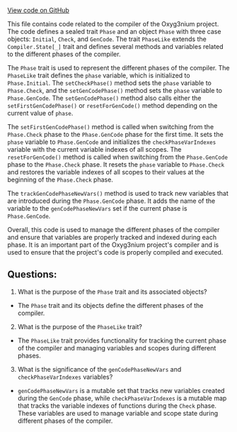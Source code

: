 [View code on GitHub](https://github.com/alephium/alephium/ralph/src/main/scala/org/alephium/ralph/Phase.scala)

This file contains code related to the compiler of the Oxyg3nium project. The code defines a sealed trait `Phase` and an object `Phase` with three case objects: `Initial`, `Check`, and `GenCode`. The trait `PhaseLike` extends the `Compiler.State[_]` trait and defines several methods and variables related to the different phases of the compiler.

The `Phase` trait is used to represent the different phases of the compiler. The `PhaseLike` trait defines the `phase` variable, which is initialized to `Phase.Initial`. The `setCheckPhase()` method sets the `phase` variable to `Phase.Check`, and the `setGenCodePhase()` method sets the `phase` variable to `Phase.GenCode`. The `setGenCodePhase()` method also calls either the `setFirstGenCodePhase()` or `resetForGenCode()` method depending on the current value of `phase`.

The `setFirstGenCodePhase()` method is called when switching from the `Phase.Check` phase to the `Phase.GenCode` phase for the first time. It sets the `phase` variable to `Phase.GenCode` and initializes the `checkPhaseVarIndexes` variable with the current variable indexes of all scopes. The `resetForGenCode()` method is called when switching from the `Phase.GenCode` phase to the `Phase.Check` phase. It resets the `phase` variable to `Phase.Check` and restores the variable indexes of all scopes to their values at the beginning of the `Phase.Check` phase.

The `trackGenCodePhaseNewVars()` method is used to track new variables that are introduced during the `Phase.GenCode` phase. It adds the name of the variable to the `genCodePhaseNewVars` set if the current phase is `Phase.GenCode`.

Overall, this code is used to manage the different phases of the compiler and ensure that variables are properly tracked and indexed during each phase. It is an important part of the Oxyg3nium project's compiler and is used to ensure that the project's code is properly compiled and executed.
## Questions: 
 1. What is the purpose of the `Phase` trait and its associated objects?
- The `Phase` trait and its objects define the different phases of the compiler.
2. What is the purpose of the `PhaseLike` trait?
- The `PhaseLike` trait provides functionality for tracking the current phase of the compiler and managing variables and scopes during different phases.
3. What is the significance of the `genCodePhaseNewVars` and `checkPhaseVarIndexes` variables?
- `genCodePhaseNewVars` is a mutable set that tracks new variables created during the `GenCode` phase, while `checkPhaseVarIndexes` is a mutable map that tracks the variable indexes of functions during the `Check` phase. These variables are used to manage variable and scope state during different phases of the compiler.
